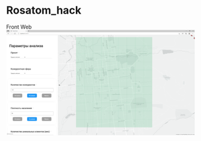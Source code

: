 # Rosatom_hack
Front Web
![Иллюстрация к проекту](https://github.com/codeGaus/Rosatom_hack/blob/master/data/2021-08-29_16-30-14.png)
